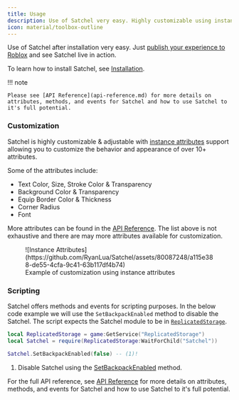 ```yaml
---
title: Usage
description: Use of Satchel very easy. Highly customizable using instance attributes and with scripting support.
icon: material/toolbox-outline
---
```


Use of Satchel after installation very easy. Just [publish your experience to Roblox](https://create.roblox.com/docs/production/publishing) and see Satchel live in action.

To learn how to install Satchel, see [Installation](installation.md).

!!! note

    Please see [API Reference](api-reference.md) for more details on attributes, methods, and events for Satchel and how to use Satchel to it's full potential.

### Customization

Satchel is highly customizable & adjustable with [instance attributes](https://create.roblox.com/docs/studio/instance-attributes) support allowing you to customize the behavior and appearance of over 10+ attributes.

Some of the attributes include:

* Text Color, Size, Stroke Color & Transparency
* Background Color & Transparency
* Equip Border Color & Thickness
* Corner Radius
* Font

More attributes can be found in the [API Reference](api-reference.md). The list above is not exhaustive and there are may more attributes available for customization.

<figure markdown>
  ![Instance Attributes](https://github.com/RyanLua/Satchel/assets/80087248/a115e388-de55-4cfa-9c41-63b117df4b74)
  <figcaption>Example of customization using instance attributes</figcaption>
</figure>

### Scripting

Satchel offers methods and events for scripting purposes. In the below code example we will use the `SetBackpackEnabled` method to disable the Satchel. The script expects the Satchel module to be in [`ReplicatedStorage`](https://create.roblox.com/docs/reference/engine/classes/ReplicatedStorage).

``` lua title="LocalScript" linenums="1"
local ReplicatedStorage = game:GetService("ReplicatedStorage")
local Satchel = require(ReplicatedStorage:WaitForChild("Satchel"))

Satchel.SetBackpackEnabled(false) -- (1)!
```

1. Disable Satchel using the [SetBackpackEnabled](api-reference.md#setbackpackenabled) method.

For the full API reference, see [API Reference](api-reference.md) for more details on attributes, methods, and events for Satchel and how to use Satchel to it's full potential.
